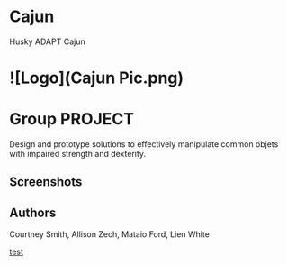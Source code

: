 # Cajun
Husky ADAPT Cajun

# ![Logo](Cajun Pic.png)
# Group PROJECT

Design and prototype solutions to effectively manipulate common objets with impaired strength and dexterity.

## Screenshots

## Authors
Courtney Smith,
Allison Zech,
Mataio Ford,
Lien White


[test](/docs/test.md)
